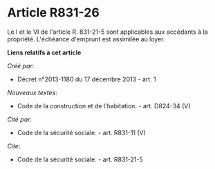 # Article R831-26

Le I et le VI de l'article R. 831-21-5 sont applicables aux accédants à la propriété. L'échéance d'emprunt est assimilée au
loyer.

**Liens relatifs à cet article**

_Créé par_:

  - Décret n°2013-1180 du 17 décembre 2013 - art. 1

_Nouveaux textes_:

  - Code de la construction et de l'habitation. - art. D824-34 (V)

_Cité par_:

  - Code de la sécurité sociale. - art. R831-11 (V)

_Cite_:

  - Code de la sécurité sociale. - art. R831-21-5
